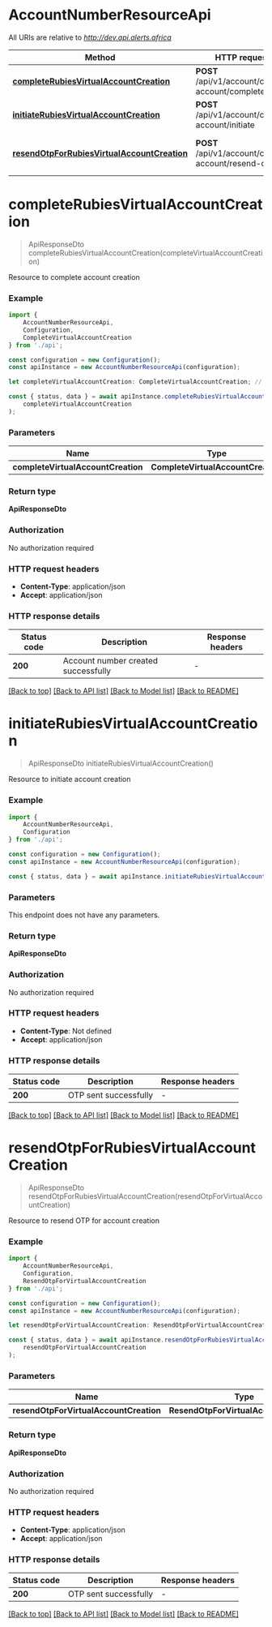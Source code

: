 # AccountNumberResourceApi

All URIs are relative to *http://dev.api.alerts.africa*

|Method | HTTP request | Description|
|------------- | ------------- | -------------|
|[**completeRubiesVirtualAccountCreation**](#completerubiesvirtualaccountcreation) | **POST** /api/v1/account/create-account/complete | Complete account creation|
|[**initiateRubiesVirtualAccountCreation**](#initiaterubiesvirtualaccountcreation) | **POST** /api/v1/account/create-account/initiate | Initiate account creation|
|[**resendOtpForRubiesVirtualAccountCreation**](#resendotpforrubiesvirtualaccountcreation) | **POST** /api/v1/account/create-account/resend-otp | Resend OTP for account creation|

# **completeRubiesVirtualAccountCreation**
> ApiResponseDto completeRubiesVirtualAccountCreation(completeVirtualAccountCreation)

Resource to complete account creation

### Example

```typescript
import {
    AccountNumberResourceApi,
    Configuration,
    CompleteVirtualAccountCreation
} from './api';

const configuration = new Configuration();
const apiInstance = new AccountNumberResourceApi(configuration);

let completeVirtualAccountCreation: CompleteVirtualAccountCreation; //

const { status, data } = await apiInstance.completeRubiesVirtualAccountCreation(
    completeVirtualAccountCreation
);
```

### Parameters

|Name | Type | Description  | Notes|
|------------- | ------------- | ------------- | -------------|
| **completeVirtualAccountCreation** | **CompleteVirtualAccountCreation**|  | |


### Return type

**ApiResponseDto**

### Authorization

No authorization required

### HTTP request headers

 - **Content-Type**: application/json
 - **Accept**: application/json


### HTTP response details
| Status code | Description | Response headers |
|-------------|-------------|------------------|
|**200** | Account number created successfully |  -  |

[[Back to top]](#) [[Back to API list]](../README.md#documentation-for-api-endpoints) [[Back to Model list]](../README.md#documentation-for-models) [[Back to README]](../README.md)

# **initiateRubiesVirtualAccountCreation**
> ApiResponseDto initiateRubiesVirtualAccountCreation()

Resource to initiate account creation

### Example

```typescript
import {
    AccountNumberResourceApi,
    Configuration
} from './api';

const configuration = new Configuration();
const apiInstance = new AccountNumberResourceApi(configuration);

const { status, data } = await apiInstance.initiateRubiesVirtualAccountCreation();
```

### Parameters
This endpoint does not have any parameters.


### Return type

**ApiResponseDto**

### Authorization

No authorization required

### HTTP request headers

 - **Content-Type**: Not defined
 - **Accept**: application/json


### HTTP response details
| Status code | Description | Response headers |
|-------------|-------------|------------------|
|**200** | OTP sent successfully |  -  |

[[Back to top]](#) [[Back to API list]](../README.md#documentation-for-api-endpoints) [[Back to Model list]](../README.md#documentation-for-models) [[Back to README]](../README.md)

# **resendOtpForRubiesVirtualAccountCreation**
> ApiResponseDto resendOtpForRubiesVirtualAccountCreation(resendOtpForVirtualAccountCreation)

Resource to resend OTP for account creation

### Example

```typescript
import {
    AccountNumberResourceApi,
    Configuration,
    ResendOtpForVirtualAccountCreation
} from './api';

const configuration = new Configuration();
const apiInstance = new AccountNumberResourceApi(configuration);

let resendOtpForVirtualAccountCreation: ResendOtpForVirtualAccountCreation; //

const { status, data } = await apiInstance.resendOtpForRubiesVirtualAccountCreation(
    resendOtpForVirtualAccountCreation
);
```

### Parameters

|Name | Type | Description  | Notes|
|------------- | ------------- | ------------- | -------------|
| **resendOtpForVirtualAccountCreation** | **ResendOtpForVirtualAccountCreation**|  | |


### Return type

**ApiResponseDto**

### Authorization

No authorization required

### HTTP request headers

 - **Content-Type**: application/json
 - **Accept**: application/json


### HTTP response details
| Status code | Description | Response headers |
|-------------|-------------|------------------|
|**200** | OTP sent successfully |  -  |

[[Back to top]](#) [[Back to API list]](../README.md#documentation-for-api-endpoints) [[Back to Model list]](../README.md#documentation-for-models) [[Back to README]](../README.md)

